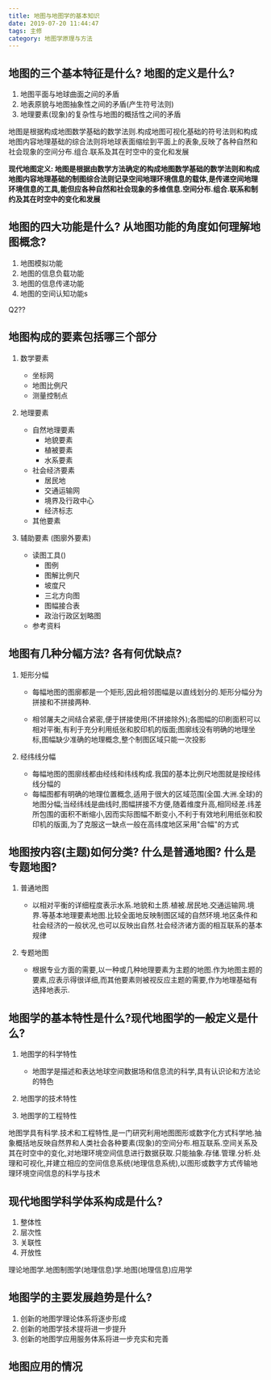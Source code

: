 ```yaml
---
title: 地图与地图学的基本知识
date: 2019-07-20 11:44:47
tags: 主修
category: 地图学原理与方法
---
```


## 地图的三个基本特征是什么? 地图的定义是什么?
   1. 地图平面与地球曲面之间的矛盾
   2. 地表原貌与地图抽象性之间的矛盾(产生符号法则)
   3. 地理要素(现象)的复杂性与地图的概括性之间的矛盾
   
   地图是根据构成地图数学基础的数学法则.构成地图可视化基础的符号法则和构成地图内容地理基础的综合法则将地球表面缩绘到平面上的表象,反映了各种自然和社会现象的空间分布.组合.联系及其在时空中的变化和发展

   **现代地图定义: 地图是根据由数学方法确定的构成地图数学基础的数学法则和构成地图内容地理基础的制图综合法则记录空间地理环境信息的载体,是传递空间地理环境信息的工具,能但应各种自然和社会现象的多维信息.空间分布.组合.联系和制约及其在时空中的变化和发展**

## 地图的四大功能是什么? 从地图功能的角度如何理解地图概念?
   
 1. 地图模拟功能
 2. 地图的信息负载功能
 3. 地图的信息传递功能
 4. 地图的空间认知功能s

  Q2??

## 地图构成的要素包括哪三个部分
 1. 数学要素
    - 坐标网
    - 地图比例尺
    - 测量控制点
 
 2.  地理要素
     - 自然地理要素
       - 地貌要素
       - 植被要素
       - 水系要素
     - 社会经济要素
       - 居民地
       - 交通运输网
       - 境界及行政中心
       - 经济标志
     - 其他要素 
 
 3. 辅助要素 (图廓外要素)
     - 读图工具()
       - 图例
       - 图解比例尺
       - 坡度尺
       - 三北方向图
       - 图幅接合表
       - 政治行政区划略图 
     - 参考资料


## 地图有几种分幅方法? 各有何优缺点?
 1. 矩形分幅
    - 每幅地图的图廓都是一个矩形,因此相邻图幅是以直线划分的.矩形分幅分为拼接和不拼接两种.

    - 相邻屠夫之间结合紧密,便于拼接使用(不拼接除外);各图幅的印刷面积可以相对平衡,有利于充分利用纸张和胶印机的版面;图廓线没有明确的地理坐标,图幅缺少准确的地理概念,整个制图区域只能一次投影

 2. 经纬线分幅
    - 每幅地图的图廓线都由经线和纬线构成.我国的基本比例尺地图就是按经纬线分幅的
    - 每幅图都有明确的地理位置概念,适用于很大的区域范围(全国.大洲.全球)的地图分幅;当经纬线是曲线时,图幅拼接不方便,随着维度升高,相同经差.纬差所包围的面积不断缩小,因而实际图幅不断变小,不利于有效地利用纸张和胶印机的版面,为了克服这一缺点一般在高纬度地区采用"合幅"的方式 


## 地图按内容(主题)如何分类? 什么是普通地图? 什么是专题地图?
 1. 普通地图
    - 以相对平衡的详细程度表示水系.地貌和土质.植被.居民地.交通运输网.境界.等基本地理要素地图.比较全面地反映制图区域的自然环境.地区条件和社会经济的一般状况,也可以反映出自然.社会经济诸方面的相互联系的基本规律

 2. 专题地图
    - 根据专业方面的需要,以一种或几种地理要素为主题的地图.作为地图主题的要素,应表示得很详细,而其他要素则被视反应主题的需要,作为地理基础有选择地表示.
    

## 地图学的基本特性是什么?现代地图学的一般定义是什么?

 1. 地图学的科学特性
    - 地图学是描述和表达地球空间数据场和信息流的科学,具有认识论和方法论的特色

 2. 地图学的技术特性
 3. 地图学的工程特性

地图学具有科学.技术和工程特性,是一门研究利用地图图形或数字化方式科学地.抽象概括地反映自然界和人类社会各种要素(现象)的空间分布.相互联系.空间关系及其在时空中的变化,对地理环境空间信息进行数据获取.只能抽象.存储.管理.分析.处理和可视化,并建立相应的空间信息系统(地理信息系统),以图形或数字方式传输地理环境空间信息的科学与技术

## 现代地图学科学体系构成是什么?

 1. 整体性
 2. 层次性
 3. 关联性
 4. 开放性

理论地图学.地图制图学(地理信息)学.地图(地理信息)应用学

## 地图学的主要发展趋势是什么?

1. 创新的地图学理论体系将逐步形成
2. 创新的地图学技术提将进一步提升
3. 创新的地图学应用服务体系将进一步充实和完善

## 地图应用的情况

 
   



     
